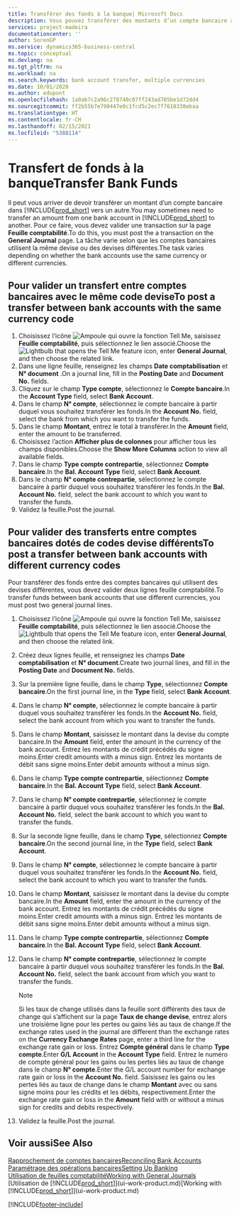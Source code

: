 ```yaml
---
title: Transférer des fonds à la banque| Microsoft Docs
description: Vous pouvez transférer des montants d’un compte bancaire à un autre, y compris dans différentes devises, en validant la transaction dans la feuille comptabilité.
services: project-madeira
documentationcenter: ''
author: SorenGP
ms.service: dynamics365-business-central
ms.topic: conceptual
ms.devlang: na
ms.tgt_pltfrm: na
ms.workload: na
ms.search.keywords: bank account transfer, multiple currencies
ms.date: 10/01/2020
ms.author: edupont
ms.openlocfilehash: 1a0ab7c2a96c278740c07ff243ad785be1d72dd4
ms.sourcegitcommit: ff2b55b7e790447e0c1fcd5c2ec7f7610338ebaa
ms.translationtype: HT
ms.contentlocale: fr-CH
ms.lasthandoff: 02/15/2021
ms.locfileid: "5388114"
---
```

# <a name="transfer-bank-funds"></a><span data-ttu-id="9089f-103">Transfert de fonds à la banque</span><span class="sxs-lookup"><span data-stu-id="9089f-103">Transfer Bank Funds</span></span>
<span data-ttu-id="9089f-104">Il peut vous arriver de devoir transférer un montant d’un compte bancaire dans [!INCLUDE[prod_short](includes/prod_short.md)] vers un autre.</span><span class="sxs-lookup"><span data-stu-id="9089f-104">You may sometimes need to transfer an amount from one bank account in [!INCLUDE[prod_short](includes/prod_short.md)] to another.</span></span> <span data-ttu-id="9089f-105">Pour ce faire, vous devez valider une transaction sur la page **Feuille comptabilité**.</span><span class="sxs-lookup"><span data-stu-id="9089f-105">To do this, you must post the a transaction on the **General Journal** page.</span></span> <span data-ttu-id="9089f-106">La tâche varie selon que les comptes bancaires utilisent la même devise ou des devises différentes.</span><span class="sxs-lookup"><span data-stu-id="9089f-106">The task varies depending on whether the bank accounts use the same currency or different currencies.</span></span>

## <a name="to-post-a-transfer-between-bank-accounts-with-the-same-currency-code"></a><span data-ttu-id="9089f-107">Pour valider un transfert entre comptes bancaires avec le même code devise</span><span class="sxs-lookup"><span data-stu-id="9089f-107">To post a transfer between bank accounts with the same currency code</span></span>
1. <span data-ttu-id="9089f-108">Choisissez l’icône ![Ampoule qui ouvre la fonction Tell Me](media/ui-search/search_small.png "Dites-moi ce que vous voulez faire"), saisissez **Feuille comptabilité**, puis sélectionnez le lien associé.</span><span class="sxs-lookup"><span data-stu-id="9089f-108">Choose the ![Lightbulb that opens the Tell Me feature](media/ui-search/search_small.png "Tell me what you want to do") icon, enter **General Journal**, and then choose the related link.</span></span>
2. <span data-ttu-id="9089f-109">Dans une ligne feuille, renseignez les champs **Date comptabilisation** et **N° document** .</span><span class="sxs-lookup"><span data-stu-id="9089f-109">On a journal line, fill in the **Posting Date** and **Document No.** fields.</span></span>
3. <span data-ttu-id="9089f-110">Cliquez sur le champ **Type compte**, sélectionnez le **Compte bancaire**.</span><span class="sxs-lookup"><span data-stu-id="9089f-110">In the **Account Type** field, select **Bank Account**.</span></span>
4. <span data-ttu-id="9089f-111">Dans le champ **N° compte**, sélectionnez le compte bancaire à partir duquel vous souhaitez transférer les fonds.</span><span class="sxs-lookup"><span data-stu-id="9089f-111">In the **Account No.** field, select the bank from which you want to transfer the funds.</span></span>
5. <span data-ttu-id="9089f-112">Dans le champ **Montant**, entrez le total à transférer.</span><span class="sxs-lookup"><span data-stu-id="9089f-112">In the **Amount** field, enter the amount to be transferred.</span></span>
6. <span data-ttu-id="9089f-113">Choisissez l’action **Afficher plus de colonnes** pour afficher tous les champs disponibles.</span><span class="sxs-lookup"><span data-stu-id="9089f-113">Choose the **Show More Columns** action to view all available fields.</span></span>
7. <span data-ttu-id="9089f-114">Dans le champ **Type compte contrepartie**, sélectionnez **Compte bancaire**.</span><span class="sxs-lookup"><span data-stu-id="9089f-114">In the **Bal. Account Type** field, select **Bank Account**.</span></span>
8. <span data-ttu-id="9089f-115">Dans le champ **N° compte contrepartie**, sélectionnez le compte bancaire à partir duquel vous souhaitez transférer les fonds.</span><span class="sxs-lookup"><span data-stu-id="9089f-115">In the **Bal. Account No.** field, select the bank account to which you want to transfer the funds.</span></span>
9. <span data-ttu-id="9089f-116">Validez la feuille.</span><span class="sxs-lookup"><span data-stu-id="9089f-116">Post the journal.</span></span>

## <a name="to-post-a-transfer-between-bank-accounts-with-different-currency-codes"></a><span data-ttu-id="9089f-117">Pour valider des transferts entre comptes bancaires dotés de codes devise différents</span><span class="sxs-lookup"><span data-stu-id="9089f-117">To post a transfer between bank accounts with different currency codes</span></span>
<span data-ttu-id="9089f-118">Pour transférer des fonds entre des comptes bancaires qui utilisent des devises différentes, vous devez valider deux lignes feuille comptabilité.</span><span class="sxs-lookup"><span data-stu-id="9089f-118">To transfer funds between bank accounts that use different currencies, you must post two general journal lines.</span></span>

1. <span data-ttu-id="9089f-119">Choisissez l’icône ![Ampoule qui ouvre la fonction Tell Me](media/ui-search/search_small.png "Dites-moi ce que vous voulez faire"), saisissez **Feuille comptabilité**, puis sélectionnez le lien associé.</span><span class="sxs-lookup"><span data-stu-id="9089f-119">Choose the ![Lightbulb that opens the Tell Me feature](media/ui-search/search_small.png "Tell me what you want to do") icon, enter **General Journal**, and then choose the related link.</span></span>
2. <span data-ttu-id="9089f-120">Créez deux lignes feuille, et renseignez les champs **Date comptabilisation** et **N° document**.</span><span class="sxs-lookup"><span data-stu-id="9089f-120">Create two journal lines, and fill in the **Posting Date** and **Document No.** fields.</span></span>
3. <span data-ttu-id="9089f-121">Sur la première ligne feuille, dans le champ **Type**, sélectionnez **Compte bancaire**.</span><span class="sxs-lookup"><span data-stu-id="9089f-121">On the first journal line, in the **Type** field, select **Bank Account**.</span></span>
4. <span data-ttu-id="9089f-122">Dans le champ **N° compte**, sélectionnez le compte bancaire à partir duquel vous souhaitez transférer les fonds.</span><span class="sxs-lookup"><span data-stu-id="9089f-122">In the **Account No.** field, select the bank account from which you want to transfer the funds.</span></span>
5. <span data-ttu-id="9089f-123">Dans le champ **Montant**, saisissez le montant dans la devise du compte bancaire.</span><span class="sxs-lookup"><span data-stu-id="9089f-123">In the **Amount** field, enter the amount in the currency of the bank account.</span></span> <span data-ttu-id="9089f-124">Entrez les montants de crédit précédés du signe moins.</span><span class="sxs-lookup"><span data-stu-id="9089f-124">Enter credit amounts with a minus sign.</span></span> <span data-ttu-id="9089f-125">Entrez les montants de débit sans signe moins.</span><span class="sxs-lookup"><span data-stu-id="9089f-125">Enter debit amounts without a minus sign.</span></span>
6. <span data-ttu-id="9089f-126">Dans le champ **Type compte contrepartie**, sélectionnez **Compte bancaire**.</span><span class="sxs-lookup"><span data-stu-id="9089f-126">In the **Bal. Account Type** field, select **Bank Account**.</span></span>
7. <span data-ttu-id="9089f-127">Dans le champ **N° compte contrepartie**, sélectionnez le compte bancaire à partir duquel vous souhaitez transférer les fonds.</span><span class="sxs-lookup"><span data-stu-id="9089f-127">In the **Bal. Account No.** field, select the bank account to which you want to transfer the funds.</span></span>
8. <span data-ttu-id="9089f-128">Sur la seconde ligne feuille, dans le champ **Type**, sélectionnez **Compte bancaire**.</span><span class="sxs-lookup"><span data-stu-id="9089f-128">On the second journal line, in the **Type** field, select **Bank Account**.</span></span>
9. <span data-ttu-id="9089f-129">Dans le champ **N° compte**, sélectionnez le compte bancaire à partir duquel vous souhaitez transférer les fonds.</span><span class="sxs-lookup"><span data-stu-id="9089f-129">In the **Account No.** field, select the bank account to which you want to transfer the funds.</span></span>
10. <span data-ttu-id="9089f-130">Dans le champ **Montant**, saisissez le montant dans la devise du compte bancaire.</span><span class="sxs-lookup"><span data-stu-id="9089f-130">In the **Amount** field, enter the amount in the currency of the bank account.</span></span> <span data-ttu-id="9089f-131">Entrez les montants de crédit précédés du signe moins.</span><span class="sxs-lookup"><span data-stu-id="9089f-131">Enter credit amounts with a minus sign.</span></span> <span data-ttu-id="9089f-132">Entrez les montants de débit sans signe moins.</span><span class="sxs-lookup"><span data-stu-id="9089f-132">Enter debit amounts without a minus sign.</span></span>
11. <span data-ttu-id="9089f-133">Dans le champ **Type compte contrepartie**, sélectionnez **Compte bancaire**.</span><span class="sxs-lookup"><span data-stu-id="9089f-133">In the **Bal. Account Type** field, select **Bank Account**.</span></span>  
12. <span data-ttu-id="9089f-134">Dans le champ **N° compte contrepartie**, sélectionnez le compte bancaire à partir duquel vous souhaitez transférer les fonds.</span><span class="sxs-lookup"><span data-stu-id="9089f-134">In the **Bal. Account No.** field, select the bank account from which you want to transfer the funds.</span></span>

    > [!NOTE]  
    > <span data-ttu-id="9089f-135">Si les taux de change utilisés dans la feuille sont différents des taux de change qui s’affichent sur la page **Taux de change devise**, entrez alors une troisième ligne pour les pertes ou gains liés au taux de change.</span><span class="sxs-lookup"><span data-stu-id="9089f-135">If the exchange rates used in the journal are different than the exchange rates on the **Currency Exchange Rates** page, enter a third line for the exchange rate gain or loss.</span></span> <span data-ttu-id="9089f-136">Entrez **Compte général** dans le champ **Type compte**.</span><span class="sxs-lookup"><span data-stu-id="9089f-136">Enter **G/L Account** in the **Account Type** field.</span></span> <span data-ttu-id="9089f-137">Entrez le numéro de compte général pour les gains ou les pertes liés au taux de change dans le champ **N° compte**.</span><span class="sxs-lookup"><span data-stu-id="9089f-137">Enter the G/L account number for exchange rate gain or loss in the **Account No.** field.</span></span> <span data-ttu-id="9089f-138">Saisissez les gains ou les pertes liés au taux de change dans le champ **Montant** avec ou sans signe moins pour les crédits et les débits, respectivement.</span><span class="sxs-lookup"><span data-stu-id="9089f-138">Enter the exchange rate gain or loss in the **Amount** field with or without a minus sign for credits and debits respectively.</span></span>
13. <span data-ttu-id="9089f-139">Validez la feuille.</span><span class="sxs-lookup"><span data-stu-id="9089f-139">Post the journal.</span></span>

## <a name="see-also"></a><span data-ttu-id="9089f-140">Voir aussi</span><span class="sxs-lookup"><span data-stu-id="9089f-140">See Also</span></span>
[<span data-ttu-id="9089f-141">Rapprochement de comptes bancaires</span><span class="sxs-lookup"><span data-stu-id="9089f-141">Reconciling Bank Accounts</span></span>](bank-manage-bank-accounts.md)  
[<span data-ttu-id="9089f-142">Paramétrage des opérations bancaires</span><span class="sxs-lookup"><span data-stu-id="9089f-142">Setting Up Banking</span></span>](bank-setup-banking.md)  
[<span data-ttu-id="9089f-143">Utilisation de feuilles comptabilité</span><span class="sxs-lookup"><span data-stu-id="9089f-143">Working with General Journals</span></span>](ui-work-general-journals.md)  
<span data-ttu-id="9089f-144">[Utilisation de [!INCLUDE[prod_short](includes/prod_short.md)]](ui-work-product.md)</span><span class="sxs-lookup"><span data-stu-id="9089f-144">[Working with [!INCLUDE[prod_short](includes/prod_short.md)]](ui-work-product.md)</span></span>


[!INCLUDE[footer-include](includes/footer-banner.md)]